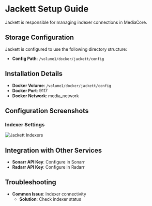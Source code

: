 # Jackett Setup Guide

Jackett is responsible for managing indexer connections in MediaCore.

## Storage Configuration

Jackett is configured to use the following directory structure:

- **Config Path**: `/volume1/docker/jackett/config`

## Installation Details

- **Docker Volume**: `/volume1/docker/jackett/config`
- **Docker Port**: 9117
- **Docker Network**: media_network

## Configuration Screenshots

### Indexer Settings
![Jackett Indexers](../images/jackett/indexers.png)

## Integration with Other Services

- **Sonarr API Key**: Configure in Sonarr
- **Radarr API Key**: Configure in Radarr

## Troubleshooting

- **Common Issue**: Indexer connectivity
  - **Solution**: Check indexer status

